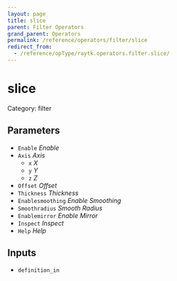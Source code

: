 ```yaml
---
layout: page
title: slice
parent: Filter Operators
grand_parent: Operators
permalink: /reference/operators/filter/slice
redirect_from:
  - /reference/opType/raytk.operators.filter.slice/
---
```


# slice

Category: filter



## Parameters

* `Enable` *Enable*
* `Axis` *Axis*
  * `x` *X*
  * `y` *Y*
  * `z` *Z*
* `Offset` *Offset*
* `Thickness` *Thickness*
* `Enablesmoothing` *Enable Smoothing*
* `Smoothradius` *Smooth Radius*
* `Enablemirror` *Enable Mirror*
* `Inspect` *Inspect*
* `Help` *Help*

## Inputs

* `definition_in`